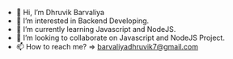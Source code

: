 - 👋 Hi, I’m Dhruvik Barvaliya
- 👀 I’m interested in Backend Developing.
- 🌱 I’m currently learning Javascript and NodeJS.
- 💞️ I’m looking to collaborate on Javascript and NodeJS Project.
- 📫 How to reach me? => barvaliyadhruvik7@gmail.com

<!---
Dhruvik94/Dhruvik94 is a ✨ special ✨ repository because its `README.md` (this file) appears on your GitHub profile.
You can click the Preview link to take a look at your changes.
--->
